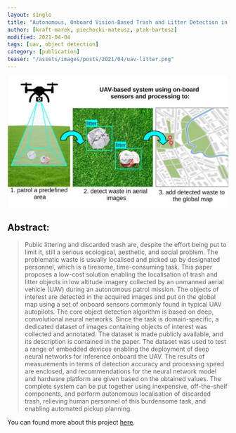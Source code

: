 ```yaml
---
layout: single
title: "Autonomous, Onboard Vision-Based Trash and Litter Detection in Low Altitude Aerial Images Collected by an Unmanned Aerial Vehicle"
author: [kraft-marek, piechocki-mateusz, ptak-bartosz]
modified: 2021-04-04
tags: [uav, object detection]
category: [publication]
teaser: "/assets/images/posts/2021/04/uav-litter.png"
---
```


<p align="center">
    <img src="/assets/images/posts/2021/04/uav-litter-abstract.png" height="300px" />
</p>

## Abstract:

> Public littering and discarded trash are, despite the effort being put to limit it, still a serious ecological, aesthetic, and social problem. The problematic waste is usually localised and picked up by designated personnel, which is a tiresome, time-consuming task. This paper proposes a low-cost solution enabling the localisation of trash and litter objects in low altitude imagery collected by an unmanned aerial vehicle (UAV) during an autonomous patrol mission. The objects of interest are detected in the acquired images and put on the global map using a set of onboard sensors commonly found in typical UAV autopilots. The core object detection algorithm is based on deep, convolutional neural networks. Since the task is domain-specific, a dedicated dataset of images containing objects of interest was collected and annotated. The dataset is made publicly available, and its description is contained in the paper. The dataset was used to test a range of embedded devices enabling the deployment of deep neural networks for inference onboard the UAV. The results of measurements in terms of detection accuracy and processing speed are enclosed, and recommendations for the neural network model and hardware platform are given based on the obtained values. The complete system can be put together using inexpensive, off-the-shelf components, and perform autonomous localisation of discarded trash, relieving human personnel of this burdensome task, and enabling automated pickup planning.

You can found more about this project [here](https://www.mdpi.com/2072-4292/13/5/965/htm).